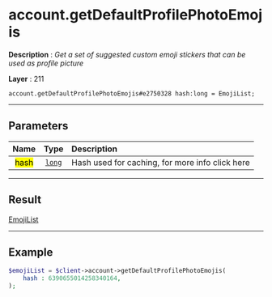 # account.getDefaultProfilePhotoEmojis

**Description** : *Get a set of suggested custom emoji stickers that can be used as profile picture*

**Layer** : 211

```tl
account.getDefaultProfilePhotoEmojis#e2750328 hash:long = EmojiList;
```

---

## Parameters

| Name | Type | Description |
| :---: | :---: | :--- |
| <mark>hash</mark> | [`long`](type/long) | Hash used for caching, for more info click here |

---

## Result

[EmojiList](type/EmojiList)

---

## Example

```php
$emojiList = $client->account->getDefaultProfilePhotoEmojis(
	hash : 6390655014258340164,
);
```